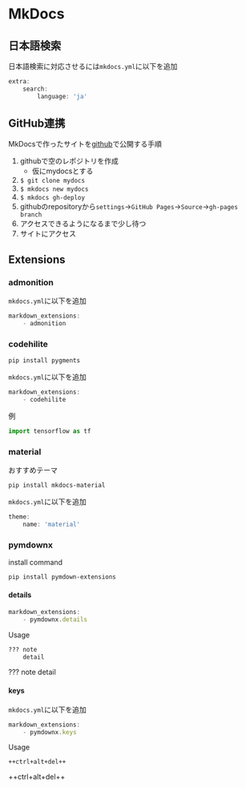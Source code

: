 # MkDocs

## 日本語検索

日本語検索に対応させるには`mkdocs.yml`に以下を追加

```javascript
extra:
    search:
        language: 'ja'
```

## GitHub連携

MkDocsで作ったサイトを[github](https://github.com)で公開する手順

1. githubで空のレポジトリを作成
    - 仮にmydocsとする
1. `$ git clone mydocs`
1. `$ mkdocs new mydocs`
1. `$ mkdocs gh-deploy`
1. githubのrepositoryから`settings`→`GitHub Pages`→`Source`→`gh-pages branch`
1. アクセスできるようになるまで少し待つ
1. サイトにアクセス

## Extensions

### admonition

`mkdocs.yml`に以下を追加

```javascript
markdown_extensions:
    - admonition
```

### codehilite

```bash
pip install pygments
```

`mkdocs.yml`に以下を追加

```javascript
markdown_extensions:
    - codehilite
```

例

```python
import tensorflow as tf
```

### material

おすすめテーマ

```bash
pip install mkdocs-material
```

`mkdocs.yml`に以下を追加

```javascript
theme:
    name: 'material'
```

### pymdownx

install command

```bash
pip install pymdown-extensions
```

#### details

```javascript
markdown_extensions:
    - pymdownx.details
```

Usage

```markdown
??? note
    detail
```

??? note
    detail

#### keys

`mkdocs.yml`に以下を追加

```javascript
markdown_extensions:
    - pymdownx.keys
```

Usage

`++ctrl+alt+del++`

++ctrl+alt+del++
